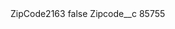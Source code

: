 <?xml version="1.0" encoding="UTF-8"?>
<CustomMetadata xmlns="http://soap.sforce.com/2006/04/metadata" xmlns:xsi="http://www.w3.org/2001/XMLSchema-instance" xmlns:xsd="http://www.w3.org/2001/XMLSchema">
    <label>ZipCode2163</label>
    <protected>false</protected>
    <values>
        <field>Zipcode__c</field>
        <value xsi:type="xsd:string">85755</value>
    </values>
</CustomMetadata>
